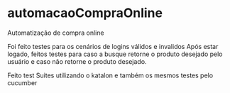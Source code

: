 # automacaoCompraOnline
Automatização de compra online

Foi feito testes para os cenários de logins válidos e invalidos
Após estar logado, feitos testes para caso a busque retorne o produto desejado pelo usuário e caso não retorne o produto desejado. 

Feito test Suites utilizando o katalon e também os mesmos testes pelo cucumber
